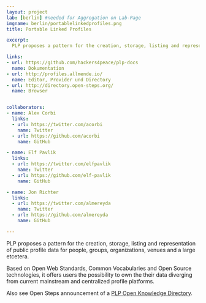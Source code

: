 ```yaml
---
layout: project
lab: [berlin] #needed for Aggregation on Lab-Page
imgname: berlin/portablelinkedprofiles.png
title: Portable Linked Profiles

excerpt:
  PLP proposes a pattern for the creation, storage, listing and representation of public profile data.

links:
- url: https://github.com/hackers4peace/plp-docs
  name: Dokumentation
- url: http://profiles.allmende.io/
  name: Editor, Provider und Directory
- url: http://directory.open-steps.org/
  name: Browser


collaborators:
- name: Alex Corbi
  links:
  - url: https://twitter.com/acorbi
    name: Twitter
  - url: https://github.com/acorbi
    name: GitHub

- name: Elf Pavlik
  links:
  - url: https://twitter.com/elfpavlik
    name: Twitter
  - url: https://github.com/elf-pavlik
    name: GitHub

- name: Jon Richter
  links:
  - url: https://twitter.com/almereyda
    name: Twitter
  - url: https://github.com/almereyda
    name: GitHub

---
```


PLP proposes a pattern for the creation, storage, listing and representation of
public profile data for people, groups, organizations, venues and a large
etcetera.

Based on Open Web Standards, Common Vocabularies and Open Source
technologies, it offers users the possibility to own the their data diverging
from current mainstream and centralized profile platforms.

Also see Open Steps announcement of a [PLP Open Knowledge Directory](http://www.open-steps.org/introducing-the-new-open-knowledge-directory-with-plp-profiles/).
